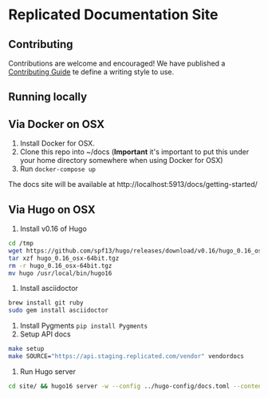 # Replicated Documentation Site

## Contributing
Contributions are welcome and encouraged!  We have published a [Contributing Guide](CONTRIBUTING.md) te define a writing style to use.

## Running locally

## Via Docker on OSX

1. Install Docker for OSX.
1. Clone this repo into ~/docs (**Important** it's important to put this under your home directory somewhere when using Docker for OSX)
1. Run `docker-compose up`

The docs site will be available at http://localhost:5913/docs/getting-started/

## Via Hugo on OSX

1. Install v0.16 of Hugo
```bash
cd /tmp
wget https://github.com/spf13/hugo/releases/download/v0.16/hugo_0.16_osx-64bit.tgz
tar xzf hugo_0.16_osx-64bit.tgz
rm -r hugo_0.16_osx-64bit.tgz
mv hugo /usr/local/bin/hugo16
```
1. Install asciidoctor
```bash
brew install git ruby
sudo gem install asciidoctor
```
1. Install Pygments `pip install Pygments`
1. Setup API docs
```bash
make setup
make SOURCE="https://api.staging.replicated.com/vendor" vendordocs
```
1. Run Hugo server
```bash
cd site/ && hugo16 server -w --config ../hugo-config/docs.toml --contentDir ../docs/
```
